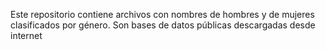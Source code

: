 Este repositorio contiene archivos con nombres de hombres y de mujeres clasificados por género. Son bases de datos públicas descargadas desde internet

